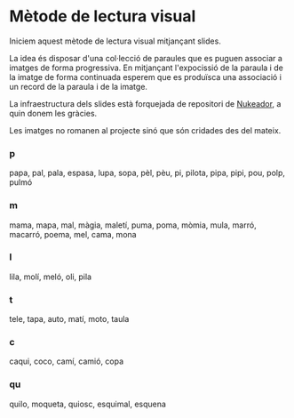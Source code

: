 # Mètode de lectura visual

Iniciem aquest mètode de lectura visual mitjançant slides.

La idea és disposar d'una col·lecció de paraules que es puguen associar a imatges de forma progressiva. En mitjançant l'expocissió de la paraula i de la imatge de forma continuada esperem que es produïsca una associació i un record de la paraula i de la imatge.

La infraestructura dels slides està forquejada de repositori de [Nukeador](https://github.com/nukeador/b2g-slides), a quin donem les gràcies.

Les imatges no romanen al projecte sinó que són cridades des del mateix.

### p

papa, pal, pala, espasa, lupa, sopa, pèl, pèu, pi, pilota, pipa, pipi, pou, polp, pulmó

### m

mama, mapa, mal, màgia, maletí, puma, poma, mòmia, mula, marró, macarró, poema, mel, cama, mona

### l

lila, molí, meló, oli, pila

### t

tele, tapa, auto, matí, moto, taula

### c

caqui, coco, camí, camió, copa

### qu

quilo, moqueta, quiosc, esquimal, esquena

